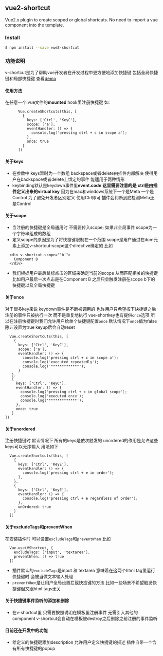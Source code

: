 ## vue2-shortcut

Vue2.x plugin to create scoped or global shortcuts.
No need to import a vue component into the template.

### Install

```bash
$ npm install --save vue2-shortcut
```

### 功能说明
v-shortcut是为了帮助vue开发者在开发过程中更方便地添加快捷键 包括全局快捷键和局部快捷键 查看[demo](https://codesandbox.io/s/vue2-shortcut-demo-quoui?file=/src/components/Playground.vue)

#### 使用方法
在任意一个.vue文件的**mounted** hook里注册快捷键 如:
```
      Vue.createShortcuts(this, [
        {
          keys: ['Ctrl', 'KeyC'],
          scope: ['a'],
          eventHandler: () => {
            console.log('pressing ctrl + c in scope a');
          },
          once: true
        }
      ])
```

#### 关于keys
- 在参数中 keys暂时为一个数组 backspace或者delete由插件内部解决 使得用户在backspace或者delete上绑定的事件 能适用于两种情形
- keybinding默认是keydown事件里**event.code** **这里需要注意的是 ctrl是由插件定义出来的virtual key** 因为在mac和windows系统下一个是Meta 一个是Control 为了避免开发者区别定义 使用Ctrl即可 插件会判断到底检测Meta还是Control

#### 关于scope
- 当注册的快捷键是全局通用时 不需要传入scope; 如果非全局事件 scope为一个字符串组成的数组
- 定义scope的原因是为了将快捷键限制在一个范围 scope是用户通过在dom元素上添加v-shortcut-scope这个directive确定的 比如
```
  <div v-shortcut-scope="'b'">
    Component B
  </div>
```
- 我们根据用户最后鼠标点击的区域来确定当前的scope 从而匹配相关的快捷键 比如用户最后一次点击是在Component B 之后只会触发注册在scope b下的快捷键以及全局快捷键

#### 关于once
对于很多key来说 keydown事件是不断被调用的 也许用户只希望按下快捷键之后 注册的事件只被执行一次 而不是重复地执行 vue-shortkey也有提供`once`选项 所以在注册快捷键时我们允许用户给单个快捷键配置`once` 默认情况下`once`值为false 除非设置为true keyup后会自动reset
```
  Vue.createShortcuts(this, [
    {
      keys: ['Ctrl', 'KeyC'],
      scope: ['a'],
      eventHandler: () => {
        console.log('pressing ctrl + c in scope a');
        console.log('executed repeatedly');
        console.log('*************');
      }
   },
   {
     keys: ['Ctrl', 'KeyC'],
     eventHandler: () => {
       console.log('pressing ctrl + c in global scope');
       console.log('executed once');
       console.log('*************');
     },
     once: true
   }
])
```

#### 关于unordered
注册快捷键时 默认情况下 所有的keys是依次触发的 unordered的作用是允许这些keys可以无序输入 用法如下
```
  Vue.createShortcuts(this, [
    {
      keys: ['Ctrl', 'KeyE'],
      eventHandler: () => {
        console.log('pressing ctrl + e in order');
      },
    },
    {
      keys: ['Ctrl', 'KeyE'],
      eventHandler: () => {
        console.log('pressing ctrl + e regardless of order');
      },
      unOrdered: true
    }
  ])
```

#### 关于excludeTags和preventWhen
在安装插件时 可以设置`excludeTags`和`preventWhen` 比如
```
  Vue.use(VShortcut, {
    excludeTags: ['input', 'textarea'],
    preventWhen: () => true
  })
```
- 插件默认的`excludeTags`是input 和 textarea 意味着在这两个html tag里运行快捷键时 会被当做文本输入处理
- `preventWhen`是让用户全局设置拦截快捷键的方法 比如一些场景不希望触发快捷键但又跟html tags无关

#### 关于快捷键事件监听的添加和删除
- 在v-shortcut里 只需要按照说明在模板里注册事件 无需引入其他的component v-shortcut会自动在模板被destroy之后删除之前注册的事件监听

#### 目前还在开发中的功能
- 给定义的快捷键添加description 允许用户定义快捷键的描述 插件自带一个含有所有快捷键的popup
